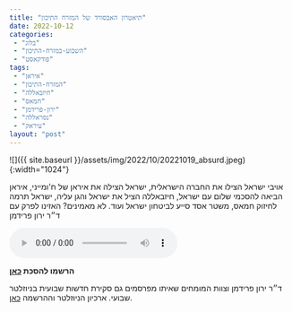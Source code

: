 ```yaml
---
title: "תיאטרון האבסורד של המזרח התיכון"
date: 2022-10-12
categories: 
 - "בלוג"
 - "השבוע-במזרח-התיכון"
 - "פודקאסט"
tags: 
 - "איראן"
 - "המזרח-התיכון"
 - "חיזבאללה"
 - "חמאס"
 - "ירון-פרידמן"
 - "נסראללה"
 - "עיראק"
layout: "post"
---
```


![]({{ site.baseurl }}/assets/img/2022/10/20221019_absurd.jpeg){:width="1024"}

אויבי ישראל הצילו את החברה הישראלית, ישראל הצילה את איראן של ח'ומייני, איראן הביאה להסכמי שלום עם ישראל, חיזבאללה הציל את ישראל והגן עליה, ישראל תרמה לחיזוק חמאס, משטר אסד סייע לביטחון ישראל ועוד. לא מאמינים? האזינו לפרק עם ד״ר ירון פרידמן

<audio controls src="https://d3ctxlq1ktw2nl.cloudfront.net/staging/2022-9-20/292213403-44100-2-77c64210fd33f.m4a" class=" wp-block-audio"></audio>

**הרשמו להסכת [כאן](https://anchor.fm/hashavua)**

 ד״ר ירון פרידמן וצוות המומחים שאיתו מפרסמים גם סקירת חדשות שבועית בניוזלטר שבועי. ארכיון הניוזלטר וההרשמה [כאן](https://us7.campaign-archive.com/home/?u=11fe1442157d219f56c36d2a9&id=e0b5399e69).
